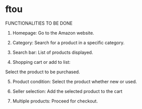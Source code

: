 # ftou
FUNCTIONALITIES TO BE DONE 

1. Homepage: Go to the Amazon website.

2. Category: Search for a product in a specific category.

3. Search bar: List of products displayed.

4. Shopping cart or add to list:

Select the product to be purchased.

5. Product condition: Select the product whether new or used.

6. Seller selection: Add the selected product to the cart

7. Multiple products: Proceed for checkout.
